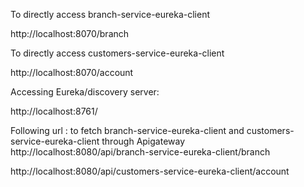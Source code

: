 To directly access branch-service-eureka-client

http://localhost:8070/branch


To directly access customers-service-eureka-client

http://localhost:8070/account

Accessing Eureka/discovery server:

http://localhost:8761/

Following url : to fetch branch-service-eureka-client and customers-service-eureka-client through Apigateway
http://localhost:8080/api/branch-service-eureka-client/branch

http://localhost:8080/api/customers-service-eureka-client/account


